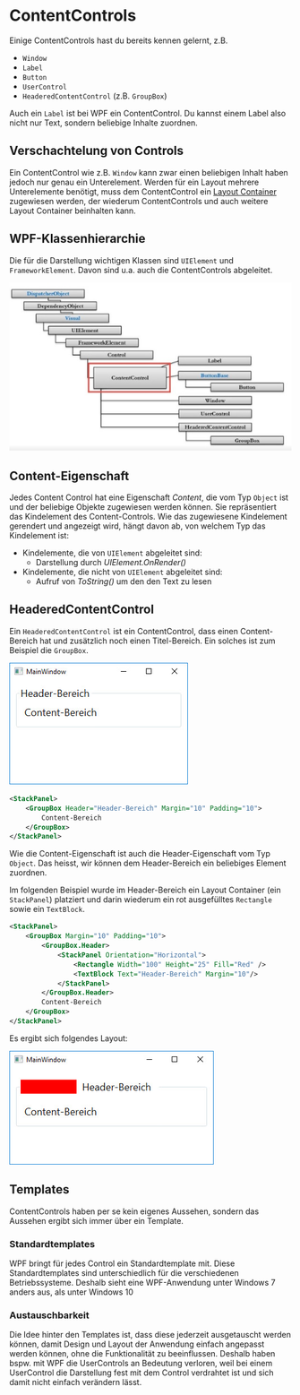 # ContentControls

Einige ContentControls hast du bereits kennen gelernt, z.B.

* `Window` 
* `Label`
* `Button`
* `UserControl`
* `HeaderedContentControl` (z.B. `GroupBox`)

Auch ein `Label` ist bei WPF ein ContentControl. Du kannst einem Label also nicht nur Text, sondern beliebige Inhalte zuordnen. 

## Verschachtelung von Controls

Ein ContentControl wie z.B. `Window` kann zwar einen beliebigen Inhalt haben jedoch nur genau ein Unterelement. Werden für ein Layout mehrere Unterelemente benötigt, muss dem ContentControl ein [Layout Container](../03%20Layout%20Container/README.md) zugewiesen werden, der wiederum ContentControls und auch weitere Layout Container beinhalten kann. 

## WPF-Klassenhierarchie

Die für die Darstellung wichtigen Klassen sind `UIElement` und `FrameworkElement`. Davon sind u.a. auch die ContentControls abgeleitet.

![Bild 1](res/01.jpg)

## Content-Eigenschaft 

Jedes Content Control hat eine Eigenschaft _Content_, die vom Typ `Object` ist und der beliebige Objekte zugewiesen werden können. Sie repräsentiert das Kindelement des Content-Controls. Wie das zugewiesene Kindelement gerendert und angezeigt wird, hängt davon ab, von welchem Typ das Kindelement ist: 

* Kindelemente, die von `UIElement` abgeleitet sind: 
    * Darstellung durch _UIElement.OnRender()_ 
* Kindelemente, die nicht von `UIElement` abgeleitet sind: 
    * Aufruf von _ToString()_ um den den Text zu lesen 

## HeaderedContentControl

Ein `HeaderedContentControl` ist ein ContentControl, dass einen Content-Bereich hat und zusätzlich noch einen Titel-Bereich. Ein solches ist zum Beispiel die `GroupBox`. 

![Bild 2](res/02.jpg)

```xml 
<StackPanel>
    <GroupBox Header="Header-Bereich" Margin="10" Padding="10">
        Content-Bereich
    </GroupBox>
</StackPanel>
```

Wie die Content-Eigenschaft ist auch die Header-Eigenschaft vom Typ `Object`. Das heisst, wir können dem Header-Bereich ein beliebiges Element zuordnen. 

Im folgenden Beispiel wurde im Header-Bereich ein Layout Container (ein `StackPanel`) platziert und darin wiederum ein rot ausgefülltes `Rectangle` sowie ein `TextBlock`.

```xml 
<StackPanel>
    <GroupBox Margin="10" Padding="10">
        <GroupBox.Header>
            <StackPanel Orientation="Horizontal">
                <Rectangle Width="100" Height="25" Fill="Red" />
                <TextBlock Text="Header-Bereich" Margin="10"/>
            </StackPanel>
        </GroupBox.Header>
        Content-Bereich
    </GroupBox>
</StackPanel>
```

Es ergibt sich folgendes Layout: 

![Bild 3](res/03.jpg)

## Templates 

ContentControls haben per se kein eigenes Aussehen, sondern das Aussehen ergibt sich immer über ein Template. 

### Standardtemplates

WPF bringt für jedes Control ein Standardtemplate mit. Diese Standardtemplates sind unterschiedlich für die verschiedenen Betriebssysteme. Deshalb sieht eine WPF-Anwendung unter Windows 7 anders aus, als unter Windows 10

### Austauschbarkeit

Die Idee hinter den Templates ist, dass diese jederzeit ausgetauscht werden können, damit Design und Layout der Anwendung einfach angepasst werden können, ohne die Funktionalität zu beeinflussen. Deshalb haben bspw. mit WPF die UserControls an Bedeutung verloren, weil bei einem UserControl die Darstellung fest mit dem Control verdrahtet ist und sich damit nicht einfach verändern lässt. 

<!-- Todo: ControlTemplates genauer erklären und Beispiel machen.  Oder verlinken auf Dokument wo ControlTemplates erklärt werden (dieses Dok müsste allerdings auch noch erstellt werden.) -->

